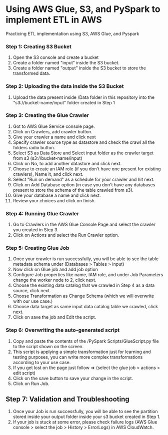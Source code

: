 # Using AWS Glue, S3, and PySpark to implement ETL in AWS
Practicing ETL implementation using S3, AWS Glue, and Pyspark

### Step 1: Creating S3 Bucket
1. Open the S3 console and create a bucket
2. Create a folder named "input" inside the S3 bucket.
3. Create a folder named "output" inside the S3 bucket to store the transformed data.

### Step 2: Uploading the data inside the S3 Bucket
1. Upload the data present inside /Data folder in this repository into the "s3://bucket-name/input" folder created in Step 1

### Step 3: Creating the Glue Crawler
1. Got to AWS Glue Service console page.
2. Click on Crawlers, add crawler button.
3. Give your crawler a name and click next
4. Specify crawler source type as datastore and check the crawl all the folders radio button.
5. Select S3 as Data Store and Select input folder as the crawler target from s3 (s3://bucket-name/input)
6. Click on No, to add another datastore and click next.
7. Choose to create an IAM role (if you don't have one present for existing crawlers), Name it, and click next.
8. Select "Run on demand" as a schedule for your crawler and hit next.
9. Click on Add Database option (in case you don't have any databases present to store the schema of the table crawled from s3).
10. Give your database a name and click next.
11. Review your choices and click on finish.

### Step 4: Running Glue Crawler
1. Go to Crawlers in the AWS Glue Console Page and select the crawler you created in Step 3.
2. Click on Actions and select the Run Crawler option.

### Step 5: Creating Glue Job
1. Once your crawler is run successfully, you will be able to see the table metadata schema under (Databases > Tables > input)
2. Now click on Glue job and add job option
3. Configure Job properties like name, IAM role, and under Job Parameters change the worker node to 2, click next.
4. Choose the existing data catalog that we crawled in Step 4 as a data source, click next.
5. Choose Transformation as Change Schema (which we will overwrite with our use case.)
6. Choose data target as same input data catalog table we crawled, click next.
7. Click on save the job and Edit the script.

### Step 6: Overwriting the auto-generated script
1. Copy and paste the contents of the /PySpark Scripts/GlueScript.py file to the script shown on the screen.
2. This script is applying a simple transformation just for learning and testing purposes, you can write more complex transformations according to your use case.
3. If you get lost on the page just follow => (select the glue job > actions > edit script)
4. Click on the save button to save your change in the script.
5. Click on Run Job.

## Step 7: Validation and Troubleshooting
1. Once your Job is run successfully, you will be able to see the partition stored inside your output folder inside your s3 bucket created in Step 1.
2. If your job is stuck at some error, please check failure logs (AWS Glue console > select the job > History > ErrorLogs) in AWS CloudWatch.
